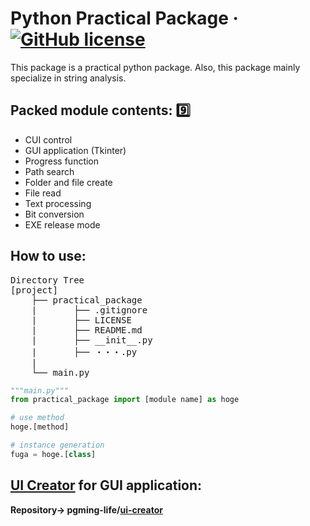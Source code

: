 # Python Practical Package &middot; [![GitHub license](https://img.shields.io/badge/license-MIT-blue.svg)](https://github.com/pgming-life/pgming_package/blob/main/LICENSE)

This package is a practical python package.
Also, this package mainly specialize in string analysis.

## Packed module contents: :nine:

* CUI control
* GUI application (Tkinter)
* Progress function
* Path search
* Folder and file create
* File read
* Text processing
* Bit conversion
* EXE release mode

## How to use:

<pre>
Directory Tree
[project]
    ├── practical_package
    |       ├── .gitignore
    |       ├── LICENSE
    |       ├── README.md
    |       ├── __init__.py
    |       ├── ・・・.py
    |
    └── main.py
</pre>

```python
"""main.py"""
from practical_package import [module name] as hoge

# use method
hoge.[method]

# instance generation
fuga = hoge.[class]
```

## [UI Creator](https://pgming-ui-creator.com) for GUI application:

**Repository-> pgming-life/[ui-creator](https://github.com/pgming-life/ui-creator)**
